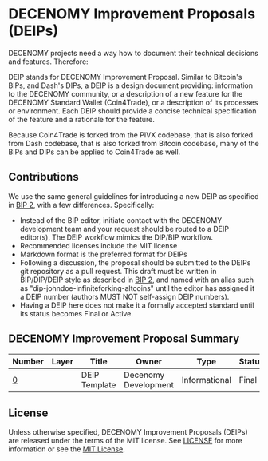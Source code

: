 # DECENOMY Improvement Proposals (DEIPs)

DECENOMY projects need a way how to document their technical decisions and features. Therefore:

DEIP stands for DECENOMY Improvement Proposal. Similar to Bitcoin's BIPs, and Dash's DIPs, a DEIP is a design document providing: information to the DECENOMY community, or a description of a new feature for the DECENOMY Standard Wallet (Coin4Trade), or a description of its processes or environment. Each DEIP should provide a concise technical specification of the feature and a rationale for the feature.

Because Coin4Trade is forked from the PIVX codebase, that is also forked from Dash codebase, that is also forked from Bitcoin codebase, many of the BIPs and DIPs can be applied to Coin4Trade as well. 

## Contributions

We use the same general guidelines for introducing a new DEIP as specified in [BIP 2](https://github.com/bitcoin/bips/blob/master/bip-0002.mediawiki), with a few differences. Specifically:

* Instead of the BIP editor, initiate contact with the DECENOMY development team and your request should be routed to a DEIP editor(s). The DEIP workflow mimics the DIP/BIP workflow.
* Recommended licenses include the MIT license
* Markdown format is the preferred format for DEIPs
* Following a discussion, the proposal should be submitted to the DEIPs git repository as a pull request. This draft must be written in BIP/DIP/DEIP style as described in [BIP 2](https://github.com/bitcoin/bips/blob/master/bip-0002.mediawiki), and named with an alias such as "dip-johndoe-infiniteforking-altcoins" until the editor has assigned it a DEIP number (authors MUST NOT self-assign DEIP numbers).
* Having a DEIP here does not make it a formally accepted standard until its status becomes Final or Active.

## DECENOMY Improvement Proposal Summary

Number | Layer | Title | Owner | Type | Status
--- | --- | --- | --- | --- | ---
[0](DEIP0000.md) |  | DEIP Template | Decenomy Development | Informational | Final

## License

Unless otherwise specified, DECENOMY Improvement Proposals (DEIPs) are released under the terms of the MIT license. See [LICENSE](LICENSE) for more information or see the [MIT License](https://opensource.org/licenses/MIT).
